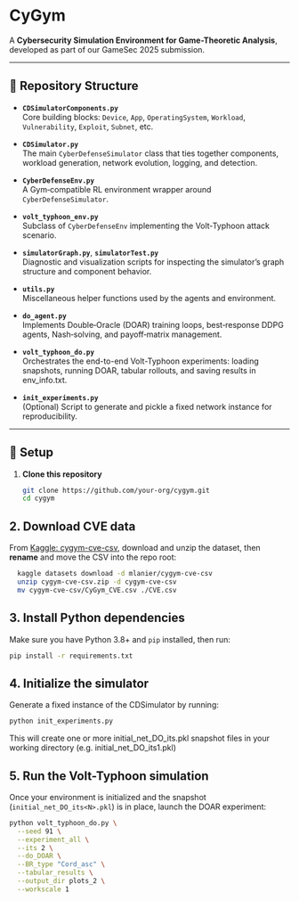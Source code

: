 # CyGym

A **Cybersecurity Simulation Environment for Game-Theoretic Analysis**, developed as part of our GameSec 2025 submission.

---

## 📂 Repository Structure

- **`CDSimulatorComponents.py`**  
  Core building blocks: `Device`, `App`, `OperatingSystem`, `Workload`, `Vulnerability`, `Exploit`, `Subnet`, etc.

- **`CDSimulator.py`**  
  The main `CyberDefenseSimulator` class that ties together components, workload generation, network evolution, logging, and detection.

- **`CyberDefenseEnv.py`**  
  A Gym‐compatible RL environment wrapper around `CyberDefenseSimulator`.

- **`volt_typhoon_env.py`**  
  Subclass of `CyberDefenseEnv` implementing the Volt‐Typhoon attack scenario.

- **`simulatorGraph.py`**, **`simulatorTest.py`**  
  Diagnostic and visualization scripts for inspecting the simulator’s graph structure and component behavior.

- **`utils.py`**  
  Miscellaneous helper functions used by the agents and environment.

- **`do_agent.py`**  
  Implements Double‐Oracle (DOAR) training loops, best‐response DDPG agents, Nash‐solving, and payoff‐matrix management.

- **`volt_typhoon_do.py`**  
  Orchestrates the end-to-end Volt-Typhoon experiments: loading snapshots, running DOAR, tabular rollouts, and saving results in env_info.txt.

- **`init_experiments.py`**  
  (Optional) Script to generate and pickle a fixed network instance for reproducibility.

---

## 🔧 Setup

1. **Clone this repository**  
   ```bash
   git clone https://github.com/your-org/cygym.git
   cd cygym
   ```

## 2. Download CVE data  
From [Kaggle: cygym-cve-csv](https://www.kaggle.com/datasets/mlanier/cygym-cve-csv), download and unzip the dataset, then **rename** and move the CSV into the repo root:

```bash
  kaggle datasets download -d mlanier/cygym-cve-csv
  unzip cygym-cve-csv.zip -d cygym-cve-csv
  mv cygym-cve-csv/CyGym_CVE.csv ./CVE.csv
```


## 3. Install Python dependencies

Make sure you have Python 3.8+ and `pip` installed, then run:

```bash
pip install -r requirements.txt
```

## 4. Initialize the simulator

Generate a fixed instance of the CDSimulator by running:

```bash
python init_experiments.py
```
This will create one or more initial_net_DO_its<N>.pkl snapshot files in your working directory (e.g. initial_net_DO_its1.pkl)


## 5. Run the Volt-Typhoon simulation

Once your environment is initialized and the snapshot (`initial_net_DO_its<N>.pkl`) is in place, launch the DOAR experiment:

```bash
python volt_typhoon_do.py \
  --seed 91 \
  --experiment_all \
  --its 2 \
  --do_DOAR \
  --BR_type "Cord_asc" \
  --tabular_results \
  --output_dir plots_2 \
  --workscale 1
```

